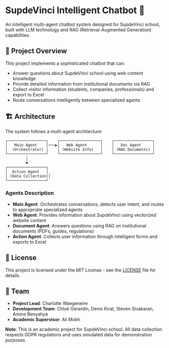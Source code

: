 # SupdeVinci Intelligent Chatbot 🤖

An intelligent multi-agent chatbot system designed for SupdeVinci school, built with LLM technology and RAG (Retrieval-Augmented Generation) capabilities.

## 🎯 Project Overview

This project implements a sophisticated chatbot that can:
- Answer questions about SupdeVinci school using web content knowledge
- Provide detailed information from institutional documents via RAG
- Collect visitor information (students, companies, professionals) and export to Excel
- Route conversations intelligently between specialized agents

## 🏗️ Architecture

The system follows a multi-agent architecture:

```
┌─────────────────┐    ┌──────────────────┐    ┌─────────────────┐
│   Main Agent    │───▶│   Web Agent      │    │   Doc Agent     │
│  (Orchestrator) │    │ (Website Info)   │    │ (RAG Documents) │
└─────────────────┘    └──────────────────┘    └─────────────────┘
         │
         ▼
┌─────────────────┐
│  Action Agent   │
│ (Data Collection)│
└─────────────────┘
```

### Agents Description

- **Main Agent**: Orchestrates conversations, detects user intent, and routes to appropriate specialized agents
- **Web Agent**: Provides information about SupdeVinci using vectorized website content
- **Document Agent**: Answers questions using RAG on institutional documents (PDFs, guides, regulations)
- **Action Agent**: Collects user information through intelligent forms and exports to Excel

## 📝 License

This project is licensed under the MIT License - see the [LICENSE](LICENSE) file for details.

## 👥 Team

- **Project Lead**: Charlotte Waegeneire
- **Development Team**: Chloé Gerardin, Denis Kirat, Steven Sivakaran, Amine Benyahya
- **Academic Supervisor**: Ali Mokh

**Note**: This is an academic project for SupdeVinci school. All data collection respects GDPR regulations and uses simulated data for demonstration purposes.
